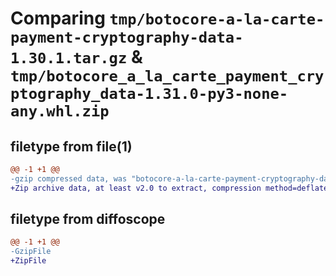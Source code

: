 # Comparing `tmp/botocore-a-la-carte-payment-cryptography-data-1.30.1.tar.gz` & `tmp/botocore_a_la_carte_payment_cryptography_data-1.31.0-py3-none-any.whl.zip`

## filetype from file(1)

```diff
@@ -1 +1 @@
-gzip compressed data, was "botocore-a-la-carte-payment-cryptography-data-1.30.1.tar", last modified: Thu Jul  6 01:45:17 2023, max compression
+Zip archive data, at least v2.0 to extract, compression method=deflate
```

## filetype from diffoscope

```diff
@@ -1 +1 @@
-GzipFile
+ZipFile
```

